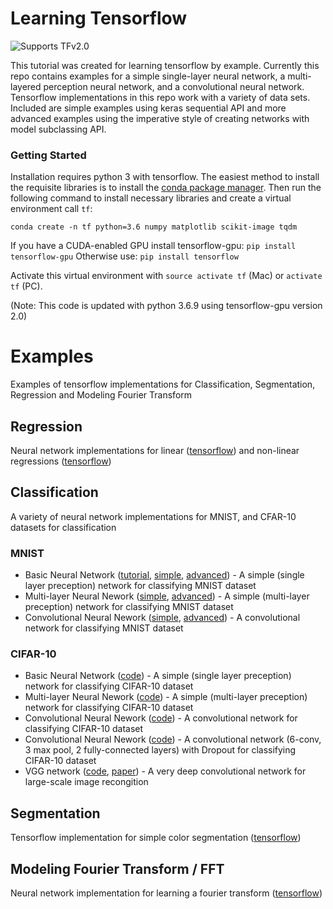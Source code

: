 # Learning Tensorflow
![Supports TFv2.0](https://img.shields.io/badge/Supports-tensorflow%20v2.0-blue.svg)

This tutorial was created for learning tensorflow by example. Currently this repo contains examples for a simple single-layer neural network, a multi-layered perception neural network, and a convolutional neural network. Tensorflow implementations in this repo work with a variety of data sets. Included are simple examples using keras sequential API and more advanced examples using the imperative style of creating networks with model subclassing API.

### Getting Started
Installation requires python 3 with tensorflow. The easiest method to install the requisite libraries is to install the [conda package manager](https://conda.io/miniconda.html). Then run the following command to install necessary libraries and create a virtual environment call `tf`:

```
conda create -n tf python=3.6 numpy matplotlib scikit-image tqdm 
```

If you have a CUDA-enabled GPU install tensorflow-gpu: `pip install tensorflow-gpu`
Otherwise use: `pip install tensorflow`

Activate this virtual environment with `source activate tf` (Mac) or `activate tf` (PC).

(Note: This code is updated with python 3.6.9 using tensorflow-gpu version 2.0)

# Examples
Examples of tensorflow implementations for Classification, Segmentation, Regression and Modeling Fourier Transform

## Regression
Neural network implementations for linear ([tensorflow](examples/regression/linear_regression.py)) and non-linear regressions ([tensorflow](examples/regression/non_linear_regression.py))

## Classification
A variety of neural network implementations for MNIST, and CFAR-10 datasets for classification

### MNIST
- Basic Neural Network ([tutorial](notebooks/mnist/0_Single_Layer_Network_Tutorial.ipynb), [simple](examples/mnist/mnist0.py), [advanced](examples/mnist/mnist0_imperative.py)) - A simple (single layer preception) network for classifying MNIST dataset 
- Multi-layer Neural Nework ([simple](examples/mnist/mnist1.py), [advanced](examples/mnist/mnist1_imperative.py)) - A simple (multi-layer preception) network for classifying MNIST dataset 
- Convolutional Neural Nework ([simple](examples/mnist/mnist2.py), [advanced](examples/mnist/mnist2_imperative.py)) - A convolutional network for classifying MNIST dataset 

### CIFAR-10
- Basic Neural Network ([code](examples/cifar/cifar0.py)) - A simple (single layer preception) network for classifying CIFAR-10 dataset 
- Multi-layer Neural Nework ([code](examples/cifar/cifar1.py)) - A simple (multi-layer preception) network for classifying CIFAR-10 dataset 
- Convolutional Neural Nework ([code](examples/cifar/cifar2.py)) - A convolutional network for classifying CIFAR-10 dataset
- Convolutional Neural Nework ([code](examples/cifar/cifar3.py)) - A convolutional network (6-conv, 3 max pool, 2 fully-connected layers) with Dropout for classifying CIFAR-10 dataset 
- VGG network ([code](examples/cifar/cifar4.py), [paper](https://arxiv.org/pdf/1409.1556v6.pdf)) - A very deep convolutional network for large-scale image recongition

## Segmentation
Tensorflow implementation for simple color segmentation ([tensorflow](examples/color/segmentation.py))

## Modeling Fourier Transform / FFT
Neural network implementation for learning a fourier transform ([tensorflow](examples/fft/fft.py))
